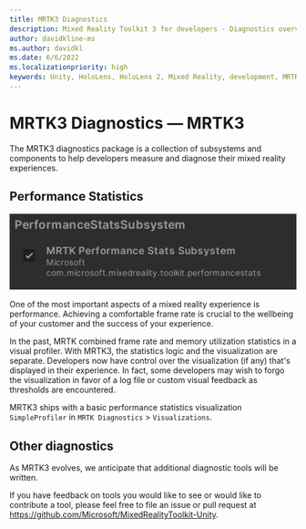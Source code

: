 ```yaml
---
title: MRTK3 Diagnostics
description: Mixed Reality Toolkit 3 for developers - Diagnostics overview.
author: davidkline-ms
ms.author: davidkl
ms.date: 6/6/2022
ms.localizationpriority: high
keywords: Unity, HoloLens, HoloLens 2, Mixed Reality, development, MRTK3, diagnostics, performance monitor
---
```


# MRTK3 Diagnostics &#8212; MRTK3

The MRTK3 diagnostics package is a collection of subsystems and components to help developers measure and diagnose their mixed reality experiences.

## Performance Statistics

![Performance Statistics Subsystem](images/PerfStatsSubsystem.png)

One of the most important aspects of a mixed reality experience is performance. Achieving a comfortable frame rate is crucial to the wellbeing of your customer and the success of your experience.

In the past, MRTK combined frame rate and memory utilization statistics in a visual profiler. With MRTK3, the statistics logic and the visualization are separate. Developers now have control over the visualization (if any) that's displayed in their experience. In fact, some developers may wish to forgo the visualization in favor of a log file or custom visual feedback as thresholds are encountered.

MRTK3 ships with a basic performance statistics visualization `SimpleProfiler` in `MRTK Diagnostics` > `Visualizations`.

## Other diagnostics

As MRTK3 evolves, we anticipate that additional diagnostic tools will be written. 

If you have feedback on tools you would like to see or would like to contribute a tool, please feel free to file an issue or pull request at https://github.com/Microsoft/MixedRealityToolkit-Unity.
